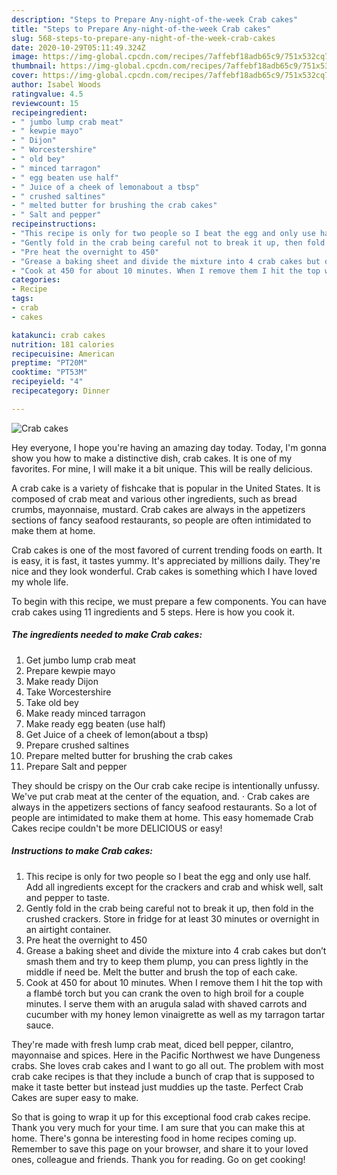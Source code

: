 ```yaml
---
description: "Steps to Prepare Any-night-of-the-week Crab cakes"
title: "Steps to Prepare Any-night-of-the-week Crab cakes"
slug: 568-steps-to-prepare-any-night-of-the-week-crab-cakes
date: 2020-10-29T05:11:49.324Z
image: https://img-global.cpcdn.com/recipes/7affebf18adb65c9/751x532cq70/crab-cakes-recipe-main-photo.jpg
thumbnail: https://img-global.cpcdn.com/recipes/7affebf18adb65c9/751x532cq70/crab-cakes-recipe-main-photo.jpg
cover: https://img-global.cpcdn.com/recipes/7affebf18adb65c9/751x532cq70/crab-cakes-recipe-main-photo.jpg
author: Isabel Woods
ratingvalue: 4.5
reviewcount: 15
recipeingredient:
- " jumbo lump crab meat"
- " kewpie mayo"
- " Dijon"
- " Worcestershire"
- " old bey"
- " minced tarragon"
- " egg beaten use half"
- " Juice of a cheek of lemonabout a tbsp"
- " crushed saltines"
- " melted butter for brushing the crab cakes"
- " Salt and pepper"
recipeinstructions:
- "This recipe is only for two people so I beat the egg and only use half. Add all ingredients except for the crackers and crab and whisk well, salt and pepper to taste."
- "Gently fold in the crab being careful not to break it up, then fold in the crushed crackers. Store in fridge for at least 30 minutes or overnight in an airtight container."
- "Pre heat the overnight to 450"
- "Grease a baking sheet and divide the mixture into 4 crab cakes but don’t smash them and try to keep them plump, you can press lightly in the middle if need be. Melt the butter and brush the top of each cake."
- "Cook at 450 for about 10 minutes. When I remove them I hit the top with a flambé torch but you can crank the oven to high broil for a couple minutes. I serve them with an arugula salad with shaved carrots and cucumber with my honey lemon vinaigrette as well as my tarragon tartar sauce."
categories:
- Recipe
tags:
- crab
- cakes

katakunci: crab cakes 
nutrition: 181 calories
recipecuisine: American
preptime: "PT20M"
cooktime: "PT53M"
recipeyield: "4"
recipecategory: Dinner

---
```



![Crab cakes](https://img-global.cpcdn.com/recipes/7affebf18adb65c9/751x532cq70/crab-cakes-recipe-main-photo.jpg)

Hey everyone, I hope you're having an amazing day today. Today, I'm gonna show you how to make a distinctive dish, crab cakes. It is one of my favorites. For mine, I will make it a bit unique. This will be really delicious.

A crab cake is a variety of fishcake that is popular in the United States. It is composed of crab meat and various other ingredients, such as bread crumbs, mayonnaise, mustard. Crab cakes are always in the appetizers sections of fancy seafood restaurants, so people are often intimidated to make them at home.

Crab cakes is one of the most favored of current trending foods on earth. It is easy, it is fast, it tastes yummy. It's appreciated by millions daily. They're nice and they look wonderful. Crab cakes is something which I have loved my whole life.


To begin with this recipe, we must prepare a few components. You can have crab cakes using 11 ingredients and 5 steps. Here is how you cook it.

<!--inarticleads1-->

##### The ingredients needed to make Crab cakes:

1. Get  jumbo lump crab meat
1. Prepare  kewpie mayo
1. Make ready  Dijon
1. Take  Worcestershire
1. Take  old bey
1. Make ready  minced tarragon
1. Make ready  egg beaten (use half)
1. Get  Juice of a cheek of lemon(about a tbsp)
1. Prepare  crushed saltines
1. Prepare  melted butter for brushing the crab cakes
1. Prepare  Salt and pepper


They should be crispy on the Our crab cake recipe is intentionally unfussy. We&#39;ve put crab meat at the center of the equation, and. · Crab cakes are always in the appetizers sections of fancy seafood restaurants. So a lot of people are intimidated to make them at home. This easy homemade Crab Cakes recipe couldn&#39;t be more DELICIOUS or easy! 

<!--inarticleads2-->

##### Instructions to make Crab cakes:

1. This recipe is only for two people so I beat the egg and only use half. Add all ingredients except for the crackers and crab and whisk well, salt and pepper to taste.
1. Gently fold in the crab being careful not to break it up, then fold in the crushed crackers. Store in fridge for at least 30 minutes or overnight in an airtight container.
1. Pre heat the overnight to 450
1. Grease a baking sheet and divide the mixture into 4 crab cakes but don’t smash them and try to keep them plump, you can press lightly in the middle if need be. Melt the butter and brush the top of each cake.
1. Cook at 450 for about 10 minutes. When I remove them I hit the top with a flambé torch but you can crank the oven to high broil for a couple minutes. I serve them with an arugula salad with shaved carrots and cucumber with my honey lemon vinaigrette as well as my tarragon tartar sauce.


They&#39;re made with fresh lump crab meat, diced bell pepper, cilantro, mayonnaise and spices. Here in the Pacific Northwest we have Dungeness crabs. She loves crab cakes and I want to go all out. The problem with most crab cake recipes is that they include a bunch of crap that is supposed to make it taste better but instead just muddies up the taste. Perfect Crab Cakes are super easy to make. 

So that is going to wrap it up for this exceptional food crab cakes recipe. Thank you very much for your time. I am sure that you can make this at home. There's gonna be interesting food in home recipes coming up. Remember to save this page on your browser, and share it to your loved ones, colleague and friends. Thank you for reading. Go on get cooking!
